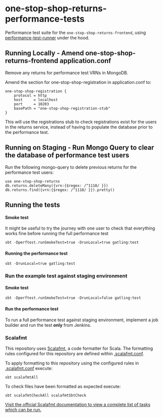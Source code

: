 # one-stop-shop-returns-performance-tests
Performance test suite for the `one-stop-shop-returns-frontend`, using [performance-test-runner](https://github.com/hmrc/performance-test-runner) under the hood.

## Running Locally - Amend one-stop-shop-returns-frontend application.conf

Remove any returns for performance test VRNs in MongoDB.

Amend the section for one-stop-shop-registration in application.conf to:
```
one-stop-shop-registration {
    protocol = http
    host     = localhost
    port     = 10203
    basePath = "one-stop-shop-registration-stub"
}
```
This will use the registrations stub to check registrations exist for the users in the returns service,
instead of having to populate the database prior to the performance test.

## Running on Staging - Run Mongo Query to clear the database of performance test users
Run the following mongo-query to delete previous returns for the performance test users:
```
use one-stop-shop-returns
db.returns.deleteMany({vrn:{$regex: /^1110/ }})
db.returns.find({vrn:{$regex: /^1110/ }}).pretty()
```


## Running the tests

#### Smoke test

It might be useful to try the journey with one user to check that everything works fine before running the full performance test
```
sbt -Dperftest.runSmokeTest=true -DrunLocal=true gatling:test
```

#### Running the performance test
```
sbt -DrunLocal=true gatling:test
```
### Run the example test against staging environment

#### Smoke test
```
sbt -Dperftest.runSmokeTest=true -DrunLocal=false gatling:test
```

#### Run the performance test

To run a full performance test against staging environment, implement a job builder and run the test **only** from Jenkins.

### Scalafmt
 This repository uses [Scalafmt](https://scalameta.org/scalafmt/), a code formatter for Scala. The formatting rules configured for this repository are defined within [.scalafmt.conf](.scalafmt.conf).

 To apply formatting to this repository using the configured rules in [.scalafmt.conf](.scalafmt.conf) execute:

 ```
 sbt scalafmtAll
 ```

 To check files have been formatted as expected execute:

 ```
 sbt scalafmtCheckAll scalafmtSbtCheck
 ```

[Visit the official Scalafmt documentation to view a complete list of tasks which can be run.](https://scalameta.org/scalafmt/docs/installation.html#task-keys)